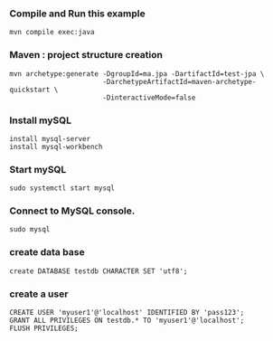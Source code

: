 
### Compile and Run this example
    mvn compile exec:java

### Maven : project structure creation
    mvn archetype:generate -DgroupId=ma.jpa -DartifactId=test-jpa \
                           -DarchetypeArtifactId=maven-archetype-quickstart \
                           -DinteractiveMode=false

### Install mySQL 
    install mysql-server
    install mysql-workbench


### Start mySQL      
    sudo systemctl start mysql

### Connect to MySQL console.    
    sudo mysql 


### create data base
    create DATABASE testdb CHARACTER SET 'utf8';
    
### create a user
    CREATE USER 'myuser1'@'localhost' IDENTIFIED BY 'pass123';
    GRANT ALL PRIVILEGES ON testdb.* TO 'myuser1'@'localhost';
    FLUSH PRIVILEGES;


